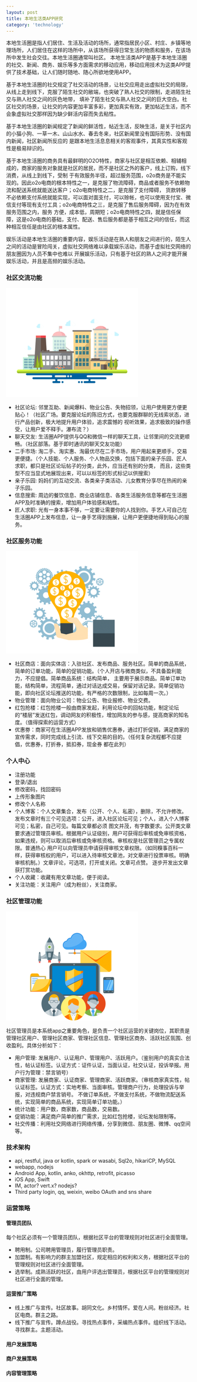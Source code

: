 ```yaml
---
layout: post
title: 本地生活类APP研究
category: 'technology'
---
```


本地生活圈是指人们居住、生活及活动的场所，通常指居民小区、村庄、乡镇等地理场所，人们居住在这样的场所中，从该场所获得日常生活的物质和服务，在该场所中发生社会交往。本地生活圈通常叫社区。
本地生活类APP是基于本地生活圈的社交、新闻、商务、娱乐等多方面需求的移动应用，移动应用技术为这类APP提供了技术基础，让人们随时随地、随心所欲地使用APP。

基于本地生活圈的社交规定了社交活动的场景，让社交应用走出虚拟社交的局限，从线上走到线下，克服了陌生社交的敝端，也突破了熟人社交的限制，走进陌生社交与熟人社交之间的灰色地带，
填补了陌生社交与熟人社交之间的巨大空白。社区社交的场景，让社交的内容更加丰富多彩，更加真实有效，更加帖近生活，而不会象虚拟社交那样因为缺少鲜活内容而失去粘性。

基于本地生活圈的新闻规定了新闻的鲜活性，帖近生活，反映生活，是关于社区内的小猫小狗、一草一木、山山水水、春去冬来，社区新闻里没有国际形势、没有国内新闻，社区新闻所反应的
是跟本地生活息息相关的客观事件，其真实性和客观性是极易辩识的。

基于本地生活圈的商务具有最鲜明的O2O特性，商家与社区是相互依赖、相辅相成的，商家的服务对象就是社区的居民，而不是社区之外的客户，线上订购，线下消费，从线上到线下，受制
于有效服务半径，超过服务范围，o2o商务是不能实现的。因此o2o电商的根本特性之一，是克服了物流障碍，商品或者服务不依赖物流和配送系统就能送达客户；o2o电商特性之二，是克服了支付障碍，
货款转移不必依赖支付系统就能实现，可以面对面支付，可以赊帐，也可以使用支付宝、微信支付等现有支付工具；o2o电商特性之三，是克服了售后服务障碍，因为在有效服务范围之内，服务
方便，成本低，周期短；o2o电商特性之四，就是信任保障，这是o2o电商的基础，支付、配送、售后服务都是基于相互之间的信任，而这种相互信任是由社区的根本属性。

娱乐活动是本地生活圈的重要内容，娱乐活动是在熟人和朋友之间进行的，陌生人之间的活动是冒险闯关，虚拟社交网络难以承载娱乐活动，而基于虚拟社交网络的朋友圈因为人员不集中也难以
开展娱乐活动，只有基于社区的熟人之间才能开展娱乐活动，并且是高频的娱乐活动。

###  社区交流功能

![image](/images/cutt005-360x298.png)

-   社区论坛: 邻里互助、新闻爆料、物业公告、失物招领，让用户使用更方便更贴心！（社区广场。要克服论坛的陈旧方式，也要克服群聊的无线索状态，进行产品创新，极大地提升用户体验，追求震憾的
视听效果，追求极致的操作感受，让用户爱不释手。瀑布流？）
-   聊天交友: 生活圈APP提供与QQ和微信一样的聊天工具，让邻里间的交流更顺畅。（社区部落。基于即时通讯的聊天交友功能）
-   二手市场: 淘二手、淘实惠、淘最优尽在二手市场，用户用起来更顺手，交易更便捷。（个人技能、个人服务、个人物品交换，包括下面的亲子乐园、匠人求职，都只是社区论坛帖子的分类，此外，应当还有别的分类，
而且，这些类型不应当显式地展现出来，可以以标签的形式标记以供搜索）
-   亲子乐园: 妈妈们的互动交流、各类亲子类活动、儿女教育分享尽在热闹的亲子乐园。
-   信息搜索: 周边的餐饮信息、商业店铺信息、各类生活服务信息等都在生活圈APP及时准确的搜索，增加用户体验感和粘性。
-   匠人求职: 光有一身本事不够，一定要让需要你的人找到你。手艺人可自己在生活圈APP上发布信息，让一身手艺得到施展，让用户更便捷地得到贴心的服务。

###  社区服务功能

![image](/images/cutt006-360x280.png)

-   社区商店：面向实体店：入驻社区、发布商品、服务社区。简单的商品系统，简单的订单功能，简单的促销功能。（个人开店与微商类似，不具备盈利能力，不应提倡。简单商品系统：结构简单，
主要用于展示商品。简单订单功能，结构简单，流程简单，通过对话达成交易，保留对话记录。简单促销功能，即向社区论坛推送的功能，有严格的次数限制，比如每周一次。）
-   物业管理：面向物业公司：物业公告、物业报修、物业交费。
-   红包抢楼：红包抢楼一般由商家发起，利用论坛中的回帖功能，制定论坛的“楼层”发送红包，调动网友的积极性，增加网友的参与感，提高商家的知名度。（值得探索的运营方式）
-   优惠劵：商家可在生活圈APP发放和销售优惠券，通过打折促销，满足商家的宣传需求，同时完成线上引流、线下交易的目的。（任何复杂流程都不应提倡，优惠券，打折券，抵扣券，现金券
都在此列）

###  个人中心

-   注册功能
-   登录/退出
-   修改密码，找回密码
-   上传形象图片
-   修改个人名称
-   个人博客：个人文章集合，发布（公开、个人、私密），删除，不允许修改。发布文章时有三个可见选项：公开，进入社区论坛可见；个人，进入个人博客可见；私密，自己可见。每篇文章都必须
图文并茂，有字数要求。公开类文章要求通过管理员审核。根据用户认证级别，用户可获得后审核或免审核资格，如果违规，则可以取消后审核或免审核资格。审核权是社区管理员之专属权限。普通热心
用户可以向管理员申请获得审核文章权限。（如同糗事百科一样，获得审核权的用户，可以进入待审核文章池，对文章进行投票审核。明确审核机制。）文章评论，可选项，打开或关闭。文章可点赞。
逐步开发出文章获打赏功能。
-   个人收藏：收藏有用文章功能，便于阅读。
-   关注功能：关注用户（成为粉丝），关注商家。

###  社区管理功能

![image](/images/cutt008-360x298.png)

社区管理员是本系统app之重要角色，是负责一个社区运营的关键岗位，其职责是管理社区用户、管理社区商家、管理社区信息、管理社区商务、活跃社区氛围、创收盈利。具体分析如下：

-   用户管理: 发展用户、认证用户、管理用户、活跃用户。（鉴别用户的真实合法性，帖认证标签。认证方式：证件认证，当面认证，社交认证，投诉举报。用户行为管理：禁言销号）
-   商家管理: 发展商家、认证商家、管理商家、活跃商家。（审核商家真实性，帖认证标签。认证方式：实地考察、当面审核。管理商户行为，处理投诉与举报，对违规商户禁言销号。
不做订单系统，不做支付系统，不做物流配送系统，实现简单的商品系统，实现简单订单功能。）
-   统计功能：用户数，商家数，商品数，交易数。
-   促销功能：满足商户简单的推广需求，比如红包抢楼，论坛发帖限制等。
-   社交传播：利用社交网络进行网络传播，分享到微信、朋友圈、微博、qq空间等。

###  技术架构

-   api, restful, java or kotlin, spark or wasabi, Sql2o, hikariCP, MySQL
-   webapp, nodejs
-   Android App, kotlin, anko, okhttp, retrofit, picasso
-   iOS App, Swift
-   IM, actor? vert.x? nodejs?
-   Third party login, qq, weixin, weibo OAuth and sns share

###  运营策略

####  管理员团队

每个社区必须有一个管理员团队，根据社区平台的管理规则对社区进行全面管理。

-   聘用制。公司聘用管理员，履行管理员职责。
-   加盟制。有影响力的群主加盟社区，规定相应的权利和义务，根据社区平台的管理规则对社区进行全面管理。
-   选举制。成熟活跃的社区，由用户评选出管理员，根据社区平台的管理规则对社区进行全面的管理。

####  运营推广策略

-   线上推广与宣传。社区故事。胡同文化。乡村情怀。爱在人间。粉丝经济。社区电商。群主之路。
-   线下推广与宣传。蹲点战役。寻找热点事件，采编热点事件。组织线下活动。寻找群主。主题活动。

####  用户发展策略

####  商户发展策略

####  内容管理策略

